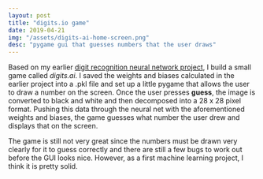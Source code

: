 ```yaml
---
layout: post
title: "digits.io game"
date: 2019-04-21
img: "/assets/digits-ai-home-screen.png"
desc: "pygame gui that guesses numbers that the user draws"
---
```


Based on my earlier [digit recognition neural network project](/blog/2019/04/21/digit-recognition-neural-network), I build a small game called *digits.ai*. I saved the weights and biases calculated in the earlier project into a .pkl file and set up a little pygame that allows the user to draw a number on the screen. Once the user presses **guess**, the image is converted to black and white and then decomposed into a 28 x 28 pixel format. Pushing this data through the neural net with the aforementioned weights and biases, the game guesses what number the user drew and displays that on the screen.

The game is still not very great since the numbers must be drawn very clearly for it to guess correctly and there are still a few bugs to work out before the GUI looks nice. However, as a first machine learning project, I think it is pretty solid.
